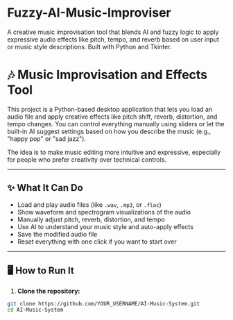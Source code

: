# Fuzzy-AI-Music-Improviser
A creative music improvisation tool that blends AI and fuzzy logic to apply expressive audio effects like pitch, tempo, and reverb based on user input or music style descriptions. Built with Python and Tkinter.
# 🎶 Music Improvisation and Effects Tool

This project is a Python-based desktop application that lets you load an audio file and apply creative effects like pitch shift, reverb, distortion, and tempo changes. You can control everything manually using sliders or let the built-in AI suggest settings based on how you describe the music (e.g., "happy pop" or "sad jazz").

The idea is to make music editing more intuitive and expressive, especially for people who prefer creativity over technical controls.

---

## ✨ What It Can Do

- Load and play audio files (like `.wav`, `.mp3`, or `.flac`)
- Show waveform and spectrogram visualizations of the audio
- Manually adjust pitch, reverb, distortion, and tempo
- Use AI to understand your music style and auto-apply effects
- Save the modified audio file
- Reset everything with one click if you want to start over

---

## 🖥 How to Run It

1. **Clone the repository:**
```bash
git clone https://github.com/YOUR_USERNAME/AI-Music-System.git
cd AI-Music-System

